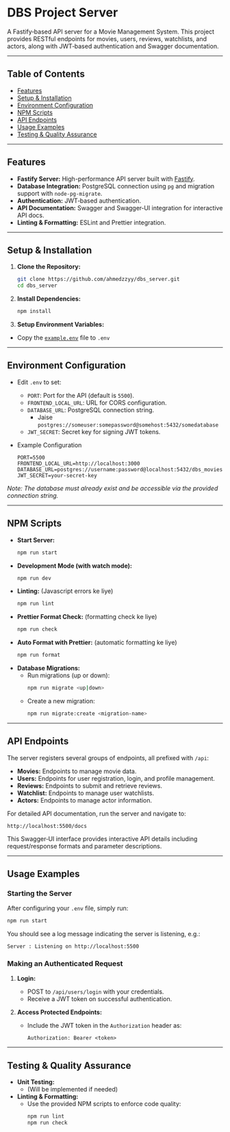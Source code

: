 # DBS Project Server

A Fastify‑based API server for a Movie Management System. This project provides RESTful endpoints for movies, users, reviews, watchlists, and actors, along with JWT‑based authentication and Swagger documentation.

---

## Table of Contents

- [Features](#features)
- [Setup & Installation](#setup--installation)
- [Environment Configuration](#environment-configuration)
- [NPM Scripts](#npm-scripts)
- [API Endpoints](#api-endpoints)
- [Usage Examples](#usage-examples)
- [Testing & Quality Assurance](#testing--quality-assurance)

---

## Features

- **Fastify Server:** High-performance API server built with [Fastify](https://fastify.dev/docs/latest/Guides/Getting-Started/).
- **Database Integration:** PostgreSQL connection using `pg` and migration support with `node-pg-migrate`.
- **Authentication:** JWT‑based authentication.
- **API Documentation:** Swagger and Swagger‑UI integration for interactive API docs.
- **Linting & Formatting:** ESLint and Prettier integration.

---

## Setup & Installation

1. **Clone the Repository:**

    ```bash
    git clone https://github.com/ahmedzzyy/dbs_server.git
    cd dbs_server
    ```
2. **Install Dependencies:**

    ```bash
    npm install
    ```
3. **Setup Environment Variables:**
- Copy the [`example.env`](./example.env) file to `.env`

---

## Environment Configuration
- Edit `.env` to set:
    - `PORT`: Port for the API (default is `5500`).
    - `FRONTEND_LOCAL_URL`: URL for CORS configuration.
    - `DATABASE_URL`: PostgreSQL connection string.
        - Jaise `postgres://someuser:somepassword@somehost:5432/somedatabase`
    - `JWT_SECRET`: Secret key for signing JWT tokens.

- Example Configuration
    ```env
    PORT=5500
    FRONTEND_LOCAL_URL=http://localhost:3000
    DATABASE_URL=postgres://username:password@localhost:5432/dbs_movies
    JWT_SECRET=your-secret-key
    ```

*Note: The database must already exist and be accessible via the provided connection string.*

---

## NPM Scripts

- **Start Server:**
  ```bash
  npm run start
  ```
- **Development Mode (with watch mode):**
  ```bash
  npm run dev
  ```
- **Linting:** (Javascript errors ke liye)
  ```bash
  npm run lint
  ```
- **Prettier Format Check:** (formatting check ke liye)
  ```bash
  npm run check
  ```
- **Auto Format with Prettier:** (automatic formatting ke liye)
  ```bash
  npm run format
  ```
- **Database Migrations:**
  - Run migrations (up or down):
    ```bash
    npm run migrate <up|down>
    ```
  - Create a new migration:
    ```bash
    npm run migrate:create <migration-name>
    ```

---

## API Endpoints

The server registers several groups of endpoints, all prefixed with `/api`:

- **Movies:** Endpoints to manage movie data.
- **Users:** Endpoints for user registration, login, and profile management.
- **Reviews:** Endpoints to submit and retrieve reviews.
- **Watchlist:** Endpoints to manage user watchlists.
- **Actors:** Endpoints to manage actor information.

For detailed API documentation, run the server and navigate to:
```
http://localhost:5500/docs
```
This Swagger‑UI interface provides interactive API details including request/response formats and parameter descriptions.

---

## Usage Examples

### Starting the Server

After configuring your `.env` file, simply run:

```bash
npm run start
```

You should see a log message indicating the server is listening, e.g.:
```
Server : Listening on http://localhost:5500
```

### Making an Authenticated Request

1. **Login:**
   - POST to `/api/users/login` with your credentials.
   - Receive a JWT token on successful authentication.

2. **Access Protected Endpoints:**
   - Include the JWT token in the `Authorization` header as:
     ```
     Authorization: Bearer <token>
     ```

---

## Testing & Quality Assurance

- **Unit Testing:**
  - (Will be implemented if needed)
- **Linting & Formatting:**
  - Use the provided NPM scripts to enforce code quality:
    ```bash
    npm run lint
    npm run check
    ```
